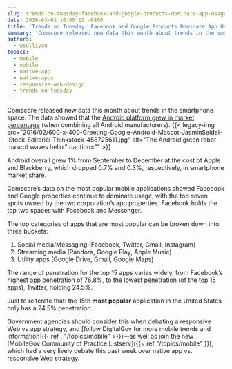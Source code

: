 ```yaml
---
slug: trends-on-tuesday-facebook-and-google-products-dominate-app-usage
date: 2016-03-01 10:00:13 -0400
title: 'Trends on Tuesday: Facebook and Google Products Dominate App Usage'
summary: 'Comscore released new data this month about trends in the smartphone space. The data showed that the Android platform grew in market percentage (when combining all Android manufacturers). Android overall grew 1% from September to December at the cost of Apple and Blackberry, which dropped 0.7% and 0.3%, respectively, in smartphone market share. Comscore’s data on the most'
authors:
  - wsullivan
topics:
  - mobile
  - mobile
  - native-app
  - native-apps
  - responsive-web-design
  - trends-on-tuesday
---
```


Comscore released new data this month about trends in the smartphone space. The data showed that the [Android platform grew in market percentage](http://www.comscore.com/Insights/Market-Rankings/comScore-Reports-December-2015-US-Smartphone-Subscriber-Market-Share) (when combining all Android manufacturers). {{< legacy-img src="2016/02/600-x-400-Greeting-Google-Android-Mascot-JasminSeidel-iStock-Editorial-Thinkstock-458725611.jpg" alt="The Android green robot mascot waves hello." caption="" >}} 

Android overall grew 1% from September to December at the cost of Apple and Blackberry, which dropped 0.7% and 0.3%, respectively, in smartphone market share.

Comscore’s data on the most popular mobile applications showed Facebook and Google properties continue to dominate usage, with the top seven spots owned by the two corporation’s app properties. Facebook holds the top two spaces with Facebook and Messenger.

The top categories of apps that are most popular can be broken down into three buckets:

  1. Social media/Messaging (Facebook, Twitter, Gmail, Instagram)
  2. Streaming media (Pandora, Google Play, Apple Music)
  3. Utility apps (Google Drive, Gmail, Google Maps)

The range of penetration for the top 15 apps varies widely, from Facebook’s highest app penetration of 76.8%, to the lowest penetration (of the top 15 apps), Twitter, holding 24.5%.

Just to reiterate that: the 15th **most popular** application in the United States only has a 24.5% penetration.

Government agencies should consider this when debating a responsive Web vs app strategy, and  [follow DigitalGov for more mobile trends and information]({{ ref . "/topics/mobile" >}})—as well as join the new [MobileGov Community of Practice Listserv]({{< ref "/topics/mobile" }}), which had a very lively debate this past week over native app vs. responsive Web strategy.